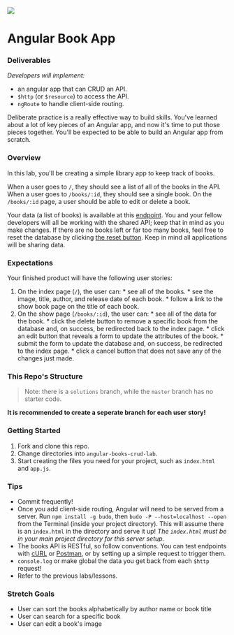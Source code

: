 <!--
Location: SF
-->

![](https://ga-dash.s3.amazonaws.com/production/assets/logo-9f88ae6c9c3871690e33280fcf557f33.png)

# Angular Book App

### Deliverables
<!-- specific/measurable goal for students to achieve -->
*Developers will implement:*

- an angular app that can CRUD an API.
- `$http` (or `$resource`) to access the API.
- `ngRoute` to handle client-side routing.


Deliberate practice is a really effective way to build skills. You've learned about a lot of key pieces of an Angular app, and now it's time to put those pieces together.  You'll be expected to be able to build an Angular app from scratch.

### Overview 

In this lab, you'll be creating a simple library app to keep track of books.

When a user goes to `/`, they should see a list of all of the books in the API. When a user goes to `/books/:id`, they should see a single book. On the `/books/:id` page, a user should be able to edit or delete a book.

Your data (a list of books) is available at this [endpoint](https://super-crud.herokuapp.com/books). You and your fellow developers will all be working with the shared API; keep that in mind as you make changes.  If there are no books left or far too many books, feel free to reset the database by clicking [the reset button](http://super-crud.herokuapp.com/reset). Keep in mind all applications will be sharing data.

### Expectations

Your finished product will have the following user stories:

  1. On the index page (`/`), the user can:
    * see all of the books.
    * see the image, title, author, and release date of each book.
    * follow a link to the show book page on the title of each book.
  2. On the show page (`/books/:id`), the user can:
    * see all of the data for the book.
    * click the delete button to remove a specific book from the database and, on success, be redirected back to the index page.
    * click an edit button that reveals a form to update the attributes of the book.
    * submit the form to update the database and, on success, be redirected to the index page.
    * click a cancel button that does not save any of the changes just made.

### This Repo's Structure

> Note: there is a `solutions` branch, while the `master` branch has no starter code.

**It is recommended to create a seperate branch for each user story!**

### Getting Started

1. Fork and clone this repo.
2. Change directories into `angular-books-crud-lab`.
3. Start creating the files you need for your project, such as `index.html` and `app.js`.

### Tips

* Commit frequently!
* Once you add client-side routing,  Angular will need to be served from a server. Run `npm install -g budo`, then `budo -P --host=localhost --open` from the Terminal (inside your project directory). This will assume there is an `index.html` in the directory and serve it up! *The `index.html` must be in your main project directory for this server setup.*
* The books API is RESTful, so follow conventions.  You can test endpoints with [cURL](https://curl.haxx.se/docs/manpage.html) or [Postman](https://www.getpostman.com/), or by setting up a simple request to trigger them. 
* `console.log` or make global the data you get back from each `$http` request!
* Refer to the previous labs/lessons.

### Stretch Goals

* User can sort the books alphabetically by author name or book title
* User can search for a specific book
* User can edit a book's image
